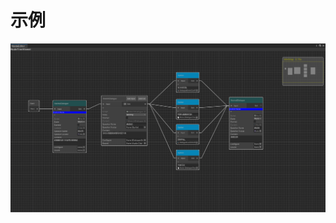 # 示例
![image](https://github.com/Kinojiang/DialogueNodeEditor/blob/Image/%E7%94%A8%E4%BE%8B%E5%9B%BE%E7%89%87/Behavior%20Designer%20-%20DialogueTreeScene%20-%20Windows%2C%20Mac%2C%20Linux%20-%20Unity%202021.3.11f1c1%20Personal%20_DX11_%202024_9_14%2011_04_24.png)
